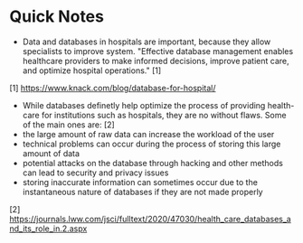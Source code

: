 # Quick Notes

- Data and databases in hospitals are important, because they allow specialists to improve system. "Effective database
  management enables healthcare providers to make informed decisions, improve patient care, and optimize
  hospital operations." [1]

[1] <https://www.knack.com/blog/database-for-hospital/>

- While databases definetly help optimize the process of providing health-care for institutions such as hospitals, they are no without flaws. Some of the main ones are: [2]
- the large amount of raw data can increase the workload of the user
- technical problems can occur during the process of storing this large amount of data
- potential attacks on the database through hacking and other methods can lead to security and privacy issues
- storing inaccurate information can sometimes occur due to the instantaneous nature of databases if they are not made properly 


[2] <https://journals.lww.com/jsci/fulltext/2020/47030/health_care_databases_and_its_role_in.2.aspx>
